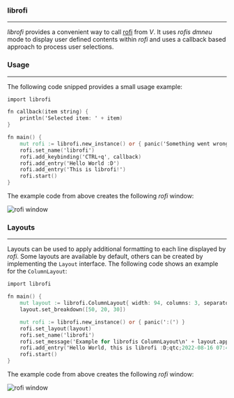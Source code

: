 ### librofi

----

*librofi* provides a convenient way to call [rofi](https://github.com/davatorium/rofi)
from *V*. It uses *rofis dmneu* mode to display user defined contents within *rofi* and
uses a callback based approach to process user selections.


### Usage

----

The following code snipped provides a small usage example:

```v
import librofi

fn callback(item string) {
	println('Selected item: ' + item)
}

fn main() {
	mut rofi := librofi.new_instance() or { panic('Something went wrong :/') }
	rofi.set_name('librofi')
	rofi.add_keybinding('CTRL+q', callback)
	rofi.add_entry('Hello World :D')
	rofi.add_entry('This is librofi!')
	rofi.start()
}
```

The example code from above creates the following *rofi* window:

![rofi window](https://tneitzel.eu/73201a92878c0aba7c3419b7403ab604/librofi-simple.png)


### Layouts

----

Layouts can be used to apply additional formatting to each line displayed by *rofi*.
Some layouts are available by default, others can be created by implementing the
`Layout` interface. The following code shows an example for the `ColumnLayout`:

```v
import librofi

fn main() {
	mut layout := librofi.ColumnLayout{ width: 94, columns: 3, separator: ';'}
	layout.set_breakdown([50, 20, 30])

	mut rofi := librofi.new_instance() or { panic(':(') }
	rofi.set_layout(layout)
	rofi.set_name('librofi')
	rofi.set_message('Example for librofis ColumnLayout\n' + layout.apply('Msg;User;Date'))
	rofi.add_entry('Hello World, this is librofi :D;qtc;2022-08-16 07:40:55')
	rofi.start()
}
```

The example code from above creates the following *rofi* window:

![rofi window](https://tneitzel.eu/73201a92878c0aba7c3419b7403ab604/librofi-column.png)
